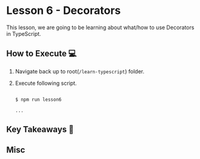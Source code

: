 # Lesson 6 - Decorators

This lesson, we are going to be learning about what/how to use Decorators in TypeScript.

## How to Execute 💻

1. Navigate back up to root(`/learn-typescript`) folder.

1. Execute following script.

   ```bash

   $ npm run lesson6

   ...
   ```

## Key Takeaways 🎯

## Misc
